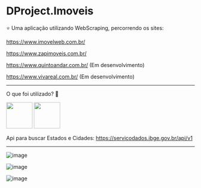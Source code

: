 # DProject.Imoveis


:star: 
Uma aplicação utilizando WebScraping, percorrendo os sites:

https://www.imovelweb.com.br/

https://www.zapimoveis.com.br/

https://www.quintoandar.com.br/ (Em desenvolvimento)

https://www.vivareal.com.br/ (Em desenvolvimento)


___________________________________________________________________________________________________________________________________________


O que foi utilizado?  👀 

<a title='NODEJS'><img height='70' src='https://br.vuejs.org/images/logo.png' /></a>
<a title='NODEJS'><img height='70' src='https://upload.wikimedia.org/wikipedia/commons/7/7d/Microsoft_.NET_logo.svg' /></a>

Api para buscar Estados e Cidades:
https://servicodados.ibge.gov.br/api/v1




___________________________________________________________________________________________________________________________________________

![image](https://user-images.githubusercontent.com/10219888/181631969-3c5d40ae-ee0e-4ad6-ba54-3c8fd042b085.png)


![image](https://user-images.githubusercontent.com/10219888/181632130-d69c2010-bd32-4b56-8631-54d23b558bc8.png)



![image](https://user-images.githubusercontent.com/10219888/181632423-cc82a489-0085-467f-b4b8-dd5f14851679.png)
